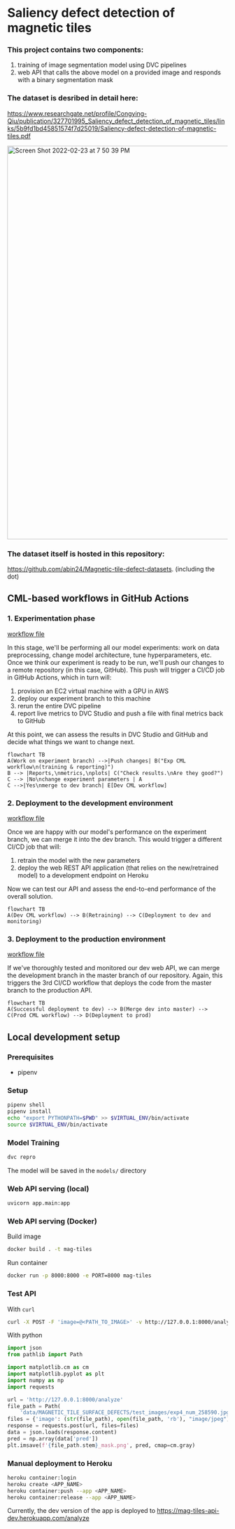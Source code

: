 # Saliency defect detection of magnetic tiles
### This project contains two components:
1. training of image segmentation model using DVC pipelines
2. web API that calls the above model on a provided image and responds with a binary segmentation mask

### The dataset is desribed in detail here: 
https://www.researchgate.net/profile/Congying-Qiu/publication/327701995_Saliency_defect_detection_of_magnetic_tiles/links/5b9fd1bd45851574f7d25019/Saliency-defect-detection-of-magnetic-tiles.pdf

<img width="897" alt="Screen Shot 2022-02-23 at 7 50 39 PM" src="https://user-images.githubusercontent.com/17241029/155436071-c16cf286-72bb-41c0-a933-944defd3f873.png">


### The dataset itself is hosted in this repository:
https://github.com/abin24/Magnetic-tile-defect-datasets. (including the dot)

## CML-based workflows in GitHub Actions

### 1. Experimentation phase

[workflow file](.github/workflows/train-model.yaml)

In this stage, we'll be performing all our model experiments: work on data preprocessing, change model architecture, tune hyperparameters, etc.
Once we think our experiment is ready to be run, we'll push our changes to a remote repository (in this case, GitHub). This push will trigger a CI/CD job in GitHub Actions, which in turn will:
1. provision an EC2 virtual machine with a GPU in AWS
2. deploy our experiment branch to this machine
3. rerun the entire DVC pipeline 
4. report live metrics to DVC Studio and push a file with final metrics back to GitHub 

At this point, we can assess the results in DVC Studio and GitHub and decide what things we want to change next.

```mermaid
flowchart TB
A(Work on experiment branch) -->|Push changes| B("Exp CML workflow\n(training & reporting)")
B --> |Reports,\nmetrics,\nplots| C("Check results.\nAre they good?")
C --> |No\nchange experiment parameters | A
C -->|Yes\nmerge to dev branch| E[Dev CML workflow]
```

### 2. Deployment to the development environment

[workflow file](.github/workflows/dev-train-upload-deploy.yaml)

Once we are happy with our model's performance on the experiment branch, we can merge it into the dev branch.
This would trigger a different CI/CD job that will:
1. retrain the model with the new parameters
2. deploy the web REST API application (that relies on the new/retrained model) to a development endpoint on Heroku

Now we can test our API and assess the end-to-end performance of the overall solution.

```mermaid
flowchart TB
A(Dev CML workflow) --> B(Retraining) --> C(Deployment to dev and monitoring)
```

### 3. Deployment to the production environment

[workflow file](.github/workflows/prod-deploy-api-to-heroku.yaml)

If we've thoroughly tested and monitored our dev web API, we can merge the development branch in the master branch of our repository.
Again, this triggers the 3rd CI/CD workflow that deploys the code from the master branch to the production API.


```mermaid
flowchart TB
A(Successful deployment to dev) --> B(Merge dev into master) --> C(Prod CML workflow) --> D(Deployment to prod) 
```

## Local development setup

### Prerequisites
- pipenv
### Setup
```bash
pipenv shell
pipenv install
echo "export PYTHONPATH=$PWD" >> $VIRTUAL_ENV/bin/activate
source $VIRTUAL_ENV/bin/activate
```

### Model Training
```bash
dvc repro
```

The model will be saved in the `models/` directory

### Web API serving (local)
```bash
uvicorn app.main:app
```

### Web API serving (Docker)
Build image
```bash
docker build . -t mag-tiles
```

Run container
```bash
docker run -p 8000:8000 -e PORT=8000 mag-tiles
```

### Test API 
With `curl`
```bash
curl -X POST -F 'image=@<PATH_TO_IMAGE>' -v http://127.0.0.1:8000/analyze
```

With python
```python
import json
from pathlib import Path

import matplotlib.cm as cm
import matplotlib.pyplot as plt
import numpy as np
import requests

url = 'http://127.0.0.1:8000/analyze'
file_path = Path(
    'data/MAGNETIC_TILE_SURFACE_DEFECTS/test_images/exp4_num_258590.jpg')
files = {'image': (str(file_path), open(file_path, 'rb'), "image/jpeg")}
response = requests.post(url, files=files)
data = json.loads(response.content)
pred = np.array(data['pred'])
plt.imsave(f'{file_path.stem}_mask.png', pred, cmap=cm.gray)
```

### Manual deployment to Heroku

```bash
heroku container:login
heroku create <APP_NAME>
heroku container:push --app <APP_NAME>
heroku container:release --app <APP_NAME>
```

Currently, the dev version of the app is deployed to https://mag-tiles-api-dev.herokuapp.com/analyze
